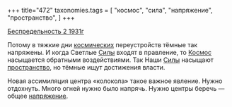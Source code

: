 +++
title="472"
taxonomies.tags = [
 "космос",
 "сила",
 "напряжение",
 "пространство",
]
+++

[Беспредельность 2 1931г](/agni/1931)

Потому в тяжкие дни [космических](/tags/космос) переустройств тёмные так напряжены. И когда Светлые [Силы](/tags/сила) входят в правление, то [Космос](/tags/космос) насыщается обратными воздействиями. Так Наши [Силы](/tags/сила) насыщают [пространство](/tags/пространство), но тёмные ищут достижения власти.   

Новая ассимиляция центра «колокола» такое важное явление. Нужно отдохнуть. Много огней нужно было напрячь. Нужно центры беречь — общее [напряжение](/tags/напряжение).   

